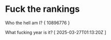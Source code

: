 # Fuck the rankings

Who the hell am I?
{ 10896776 }

What fucking year is it?
[ 2025-03-27T01:13:20Z ]
